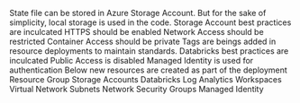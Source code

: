 State file can be stored in Azure Storage Account. But for the sake of simplicity, local storage is used in the code.
Storage Account best practices are inculcated
    HTTPS should be enabled
    Network Access should be restricted
    Container Access should be private
Tags are beings added in resource deployments to maintain standards.
Databricks best practices are inculcated
    Public Access is disabled
    Managed Identity is used for authentication
Below new resources are created as part of the deployment
    Resource Group
    Storage Accounts
    Databricks
    Log Analytics Workspaces
    Virtual Network
    Subnets
    Network Security Groups
    Managed Identity